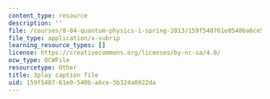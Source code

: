 ```yaml
---
content_type: resource
description: ''
file: /courses/8-04-quantum-physics-i-spring-2013/159f540761e0540ba6ce5b324a0922da_Ei8CFin00PY.vtt
file_type: application/x-subrip
learning_resource_types: []
license: https://creativecommons.org/licenses/by-nc-sa/4.0/
ocw_type: OCWFile
resourcetype: Other
title: 3play caption file
uid: 159f5407-61e0-540b-a6ce-5b324a0922da
---
```

